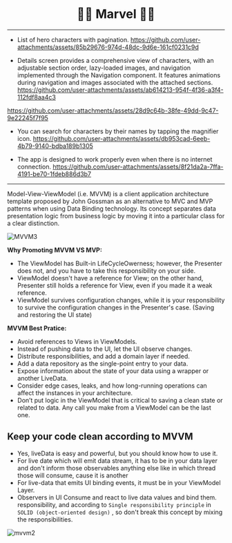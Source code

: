 <h1 align="center">🦸‍♂️ Marvel 🦸‍♂️</h1>


---------------------------
- List of hero characters with pagination.
https://github.com/user-attachments/assets/85b29676-974d-48dc-9d6e-161cf0231c9d

- Details screen provides a comprehensive view of characters, with an adjustable section order, lazy-loaded images, and navigation implemented through the Navigation component. It features animations during navigation and images associated with the attached sections.
https://github.com/user-attachments/assets/ab614213-954f-4f36-a3f4-112fdf8aa4c3

https://github.com/user-attachments/assets/28d9c64b-38fe-49dd-9c47-9e22245f7f95

- You can search for characters by their names by tapping the magnifier icon.
https://github.com/user-attachments/assets/db953cad-6eeb-4b79-9140-bdba189b1305

- The app is designed to work properly even when there is no internet connection. 
https://github.com/user-attachments/assets/8f21da2a-7ffa-4191-be70-1fdeb886d3b7

---------------------------




Model-View-ViewModel (i.e. MVVM) is a client application architecture template proposed by John Gossman as an alternative to MVC and MVP patterns when using Data Binding technology. Its concept separates data presentation logic from business logic by moving it into a particular class for a clear distinction.

![MVVM3](https://user-images.githubusercontent.com/1812129/68319232-446cf900-00be-11ea-92cf-cad817b2af2c.png)


**Why Promoting MVVM VS MVP:**
- The ViewModel has Built-in LifeCycleOwerness; however, the Presenter does not, and you have to take this responsibility on your side.
- ViewModel doesn't have a reference for View; on the other hand, Presenter still holds a reference for View, even if you made it a weak reference.
- ViewModel survives configuration changes, while it is your responsibility to survive the configuration changes in the Presenter's case. (Saving and restoring the UI state)


**MVVM Best Pratice:**
- Avoid references to Views in ViewModels.
- Instead of pushing data to the UI, let the UI observe changes.
- Distribute responsibilities, and add a domain layer if needed.
- Add a data repository as the single-point entry to your data.
- Expose information about the state of your data using a wrapper or another LiveData.
- Consider edge cases, leaks, and how long-running operations can affect the instances in your architecture.
- Don’t put logic in the ViewModel that is critical to saving a clean state or related to data. Any call you make from a ViewModel can be the last one.


**Keep your code clean according to MVVM**
-----------------------------
- Yes, liveData is easy and powerful, but you should know how to use it.
- For live date which will emit data stream, it has to be in your
data layer and don't inform those observables anything else like
in which thread those will consume, cause it is another
- For live-data that emits UI binding events, it must be in your ViewModel Layer.
- Observers in UI Consume and react to live data values and bind them.
responsibility, and according to `Single responsibility principle`
in `SOLID (object-oriented design)` , so don't break this concept by
mixing the responsibilities.

![mvvm2](https://user-images.githubusercontent.com/1812129/68319008-e9d39d00-00bd-11ea-9245-ebedd2a2c067.png)
